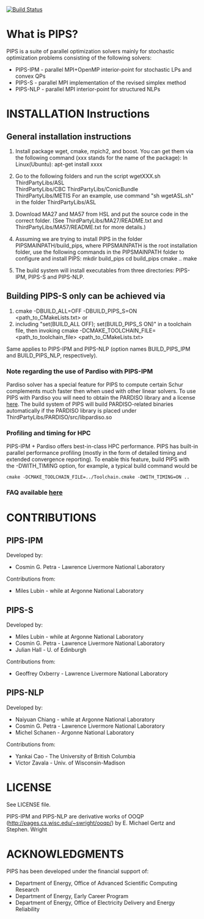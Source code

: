 [![Build Status](https://travis-ci.org/Argonne-National-Laboratory/PIPS.svg?branch=master)](https://travis-ci.org/Argonne-National-Laboratory/PIPS)

# What is PIPS?

PIPS is a suite of parallel optimization solvers mainly for stochastic optimization problems consisting of the following solvers:
 * PIPS-IPM - parallel MPI+OpenMP interior-point for stochastic LPs and convex QPs
 * PIPS-S   - parallel MPI implementation of the revised simplex method
 * PIPS-NLP - parallel MPI interior-point for structured NLPs

# INSTALLATION Instructions

## General installation instructions
1. Install package wget, cmake, mpich2, and boost.
You can get them via the following command (xxx stands for the name of the package):
In Linux(Ubuntu): apt-get install xxxx

2. Go to the following folders and run the script wgetXXX.sh
ThirdPartyLibs/ASL  
ThirdPartyLibs/CBC 
ThirdPartyLibs/ConicBundle   
ThirdPartyLibs/METIS
For an example, use command "sh wgetASL.sh" in the folder ThirdPartyLibs/ASL  

3. Download MA27 and MA57 from HSL and put the source code in the correct folder. 
(See ThirdPartyLibs/MA27/README.txt and ThirdPartyLibs/MA57/README.txt for more details.)

4. Assuming we are trying to install PIPS in the folder PIPSMAINPATH/build_pips, where 
PIPSMAINPATH is the root installation folder, use the following commands in the PIPSMAINPATH
folder to configure and install PIPS:
mkdir build_pips
cd build_pips
cmake ..
make

5. The build system will install executables from three directories: PIPS-IPM, PIPS-S and PIPS-NLP. 

## Building PIPS-S only can be achieved via 
1. cmake -DBUILD_ALL=OFF -DBUILD_PIPS_S=ON <path_to_CMakeLists.txt>
or 
2. including "set(BUILD_ALL OFF); set(BUILD_PIPS_S ON)" in a toolchain file, then 
invoking
cmake -DCMAKE_TOOLCHAIN_FILE=<path_to_toolchain_file> <path_to_CMakeLists.txt>

Same applies to PIPS-IPM and PIPS-NLP (option names BUILD_PIPS_IPM and BUILD_PIPS_NLP, 
respectively).

### Note regarding the use of Pardiso with PIPS-IPM
Pardiso solver has a special feature for PIPS to compute certain Schur complements much faster then when used with other linear solvers. To use PIPS with Pardiso you will need to obtain the PARDISO library and a license [here](http://www.pardiso-project.org/). The build system of PIPS will build PARDISO-related binaries automatically if the PARDISO library is placed under ThirdPartyLibs/PARDISO/src/libpardiso.so

### Profiling and timing for HPC 
PIPS-IPM + Pardiso offers best-in-class HPC performance. PIPS has built-in parallel performance profiling (mostly in the form of detailed timing and extended convergence reporting). To enable this feature, build PIPS with the -DWITH_TIMING option, for example, a typical build command would be
```{r, engine='bash', withtiming}
cmake -DCMAKE_TOOLCHAIN_FILE=../Toolchain.cmake -DWITH_TIMING=ON .. 
```

### FAQ available [here](https://github.com/Argonne-National-Laboratory/PIPS/blob/master/FAQ.md)

# CONTRIBUTIONS

## PIPS-IPM
Developed by:
  * Cosmin G. Petra - Lawrence Livermore National Laboratory

Contributions from:
  * Miles Lubin - while at Argonne National Laboratory

## PIPS-S

Developed by: 
  * Miles Lubin - while at Argonne National Laboratory 
  * Cosmin G. Petra - Lawrence Livermore National Laboratory
  * Julian Hall - U. of Edinburgh
  
Contributions from:
  * Geoffrey Oxberry - Lawrence Livermore National Laboratory


## PIPS-NLP 

Developed by:
 * Naiyuan Chiang - while at Argonne National Laboratory
 * Cosmin G. Petra - Lawrence Livermore National Laboratory
 * Michel Schanen - Argonne National Laboratory
 
Contributions from:
 * Yankai Cao - The University of British Columbia
 * Victor Zavala - Univ. of Wisconsin-Madison


# LICENSE

See LICENSE file.

PIPS-IPM and PIPS-NLP are derivative works of OOQP (http://pages.cs.wisc.edu/~swright/ooqp/) by E. Michael Gertz and Stephen. Wright

# ACKNOWLEDGMENTS

PIPS has been developed under the financial support of: 
- Department of Energy, Office of Advanced Scientific Computing Research
- Department of Energy, Early Career Program 
- Department of Energy, Office of Electricity Delivery and Energy Reliability



